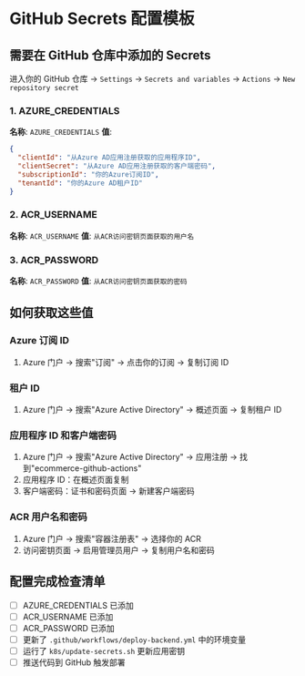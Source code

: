 # GitHub Secrets 配置模板

## 需要在 GitHub 仓库中添加的 Secrets

进入你的 GitHub 仓库 → `Settings` → `Secrets and variables` → `Actions` → `New repository secret`

### 1. AZURE_CREDENTIALS

**名称**: `AZURE_CREDENTIALS`
**值**:

```json
{
  "clientId": "从Azure AD应用注册获取的应用程序ID",
  "clientSecret": "从Azure AD应用注册获取的客户端密码",
  "subscriptionId": "你的Azure订阅ID",
  "tenantId": "你的Azure AD租户ID"
}
```

### 2. ACR_USERNAME

**名称**: `ACR_USERNAME`
**值**: `从ACR访问密钥页面获取的用户名`

### 3. ACR_PASSWORD

**名称**: `ACR_PASSWORD`
**值**: `从ACR访问密钥页面获取的密码`

## 如何获取这些值

### Azure 订阅 ID

1. Azure 门户 → 搜索"订阅" → 点击你的订阅 → 复制订阅 ID

### 租户 ID

1. Azure 门户 → 搜索"Azure Active Directory" → 概述页面 → 复制租户 ID

### 应用程序 ID 和客户端密码

1. Azure 门户 → 搜索"Azure Active Directory" → 应用注册 → 找到"ecommerce-github-actions"
2. 应用程序 ID：在概述页面复制
3. 客户端密码：证书和密码页面 → 新建客户端密码

### ACR 用户名和密码

1. Azure 门户 → 搜索"容器注册表" → 选择你的 ACR
2. 访问密钥页面 → 启用管理员用户 → 复制用户名和密码

## 配置完成检查清单

- [ ] AZURE_CREDENTIALS 已添加
- [ ] ACR_USERNAME 已添加
- [ ] ACR_PASSWORD 已添加
- [ ] 更新了 `.github/workflows/deploy-backend.yml` 中的环境变量
- [ ] 运行了 `k8s/update-secrets.sh` 更新应用密钥
- [ ] 推送代码到 GitHub 触发部署
